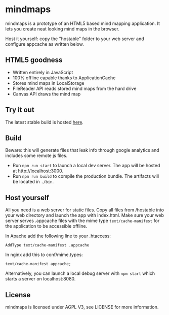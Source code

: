 # mindmaps
mindmaps is a prototype of an HTML5 based mind mapping application. It lets you create neat looking mind maps in the browser.

Host it yourself: copy the "hostable" folder to your web server and configure appcache as written below.

## HTML5 goodness
- Written entirely in JavaScript
- 100% offline capable thanks to ApplicationCache
- Stores mind maps in LocalStorage
- FileReader API reads stored mind maps from the hard drive
- Canvas API draws the mind map


## Try it out
The latest stable build is hosted [here](http://drichard.org/mindmaps).

## Build
Beware: this will generate files that leak info through google analytics and includes some remote js files.
* Run `npm run start` to launch a local dev server. The app will be hosted at [http://localhost:3000](http://localhost:3000).
* Run `npm run build` to compile the production bundle. The artifacts will be located in `./bin`.


## Host yourself
All you need is a web server for static files. Copy all files from /hostable into your web directory and 
launch the app with index.html.
Make sure your web server serves .appcache files with the mime type `text/cache-manifest` for the application to
be accessible offline.

In Apache add the following line to your .htaccess:

```
AddType text/cache-manifest .appcache
```

In nginx add this to conf/mime.types:

```
text/cache-manifest appcache; 
```

Alternatively, you can launch a local debug server with `npm start` which starts a server on localhost:8080.

## License
mindmaps is licensed under AGPL V3, see LICENSE for more information.
